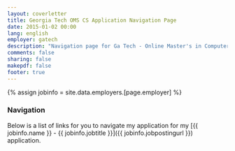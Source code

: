 ```yaml
---
layout: coverletter
title: Georgia Tech OMS CS Application Navigation Page
date: 2015-01-02 00:00
lang: english
employer: gatech
description: "Navigation page for Ga Tech - Online Master's in Computer Science."
comments: false
sharing: false
makepdf: false
footer: true
---
```

{% assign jobinfo = site.data.employers.[page.employer] %}
### Navigation

Below is a list of links for you to navigate my application for my [{{ jobinfo.name }} - {{ jobinfo.jobtitle }}]({{ jobinfo.jobpostingurl }}) application.
